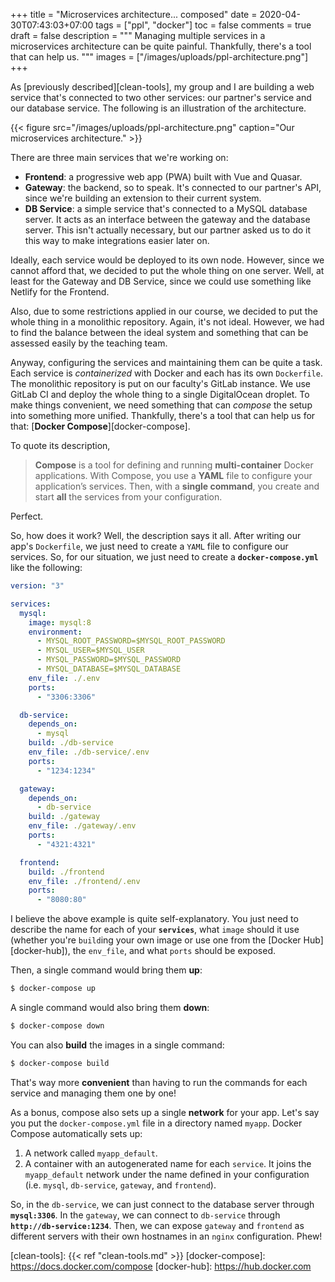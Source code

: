 +++
title = "Microservices architecture... composed"
date = 2020-04-30T07:43:03+07:00
tags = ["ppl", "docker"]
toc = false
comments = true
draft = false
description = """
Managing multiple services in a microservices architecture can be quite painful.
Thankfully, there's a tool that can help us.
"""
images = ["/images/uploads/ppl-architecture.png"]
+++

As [previously described][clean-tools], my group and I are building a web
service that's connected to two other services: our partner's service and
our database service. The following is an illustration of the architecture.

{{< figure src="/images/uploads/ppl-architecture.png"
caption="Our microservices architecture." >}}

There are three main services that we're working on:

- **Frontend**: a progressive web app (PWA) built with Vue and Quasar.
- **Gateway**: the backend, so to speak. It's connected to our partner's API,
  since we're building an extension to their current system.
- **DB Service**: a simple service that's connected to a MySQL database server.
  It acts as an interface between the gateway and the database server. This
  isn't actually necessary, but our partner asked us to do it this way to make
  integrations easier later on.

Ideally, each service would be deployed to its own node. However, since we
cannot afford that, we decided to put the whole thing on one server. Well,
at least for the Gateway and DB Service, since we could use something like
Netlify for the Frontend.

Also, due to some restrictions applied in our course, we decided to put the
whole thing in a monolithic repository. Again, it's not ideal. However, we
had to find the balance between the ideal system and something that can be
assessed easily by the teaching team.

Anyway, configuring the services and maintaining them can be quite a task.
Each service is *containerized* with Docker and each has its own `Dockerfile`.
The monolithic repository is put on our faculty's GitLab instance. We use
GitLab CI and deploy the whole thing to a single DigitalOcean droplet. To
make things convenient, we need something that can *compose* the setup into
something more unified. Thankfully, there's a tool that can help us for
that: [**Docker Compose**][docker-compose].

To quote its description,

> **Compose** is a tool for defining and running **multi-container** Docker
> applications. With Compose, you use a **YAML** file to configure your
> application’s services. Then, with a **single command**, you create
> and start **all** the services from your configuration.

Perfect.

So, how does it work? Well, the description says it all. After writing our
app's `Dockerfile`, we just need to create a `YAML` file to configure
our services. So, for our situation, we just need to create a
**`docker-compose.yml`** like the following:

```yaml
version: "3"

services:
  mysql:
    image: mysql:8
    environment:
      - MYSQL_ROOT_PASSWORD=$MYSQL_ROOT_PASSWORD
      - MYSQL_USER=$MYSQL_USER
      - MYSQL_PASSWORD=$MYSQL_PASSWORD
      - MYSQL_DATABASE=$MYSQL_DATABASE
    env_file: ./.env
    ports:
      - "3306:3306"

  db-service:
    depends_on:
      - mysql
    build: ./db-service
    env_file: ./db-service/.env
    ports:
      - "1234:1234"

  gateway:
    depends_on:
      - db-service
    build: ./gateway
    env_file: ./gateway/.env
    ports:
      - "4321:4321"

  frontend:
    build: ./frontend
    env_file: ./frontend/.env
    ports:
      - "8080:80"
```

I believe the above example is quite self-explanatory. You just need to
describe the name for each of your **`services`**, what `image` should it
use (whether you're `build`ing your own image or use one from the
[Docker Hub][docker-hub]), the `env_file`, and what `ports` should be exposed.

Then, a single command would bring them **up**:

```bash
$ docker-compose up
```

A single command would also bring them **down**:

```bash
$ docker-compose down
```

You can also **build** the images in a single command:

```bash
$ docker-compose build
```

That's way more **convenient** than having to run the commands for each service
and managing them one by one!

As a bonus, compose also sets up a single **network** for your app. Let's say
you put the `docker-compose.yml` file in a directory named `myapp`. Docker
Compose automatically sets up:

1. A network called `myapp_default`.
2. A container with an autogenerated name for each `service`. It joins the
   `myapp_default` network under the name defined in your configuration (i.e.
   `mysql`, `db-service`, `gateway`, and `frontend`).

So, in the `db-service`, we can just connect to the database server through
**`mysql:3306`**. In the `gateway`, we can connect to `db-service` through
**`http://db-service:1234`**. Then, we can expose `gateway` and `frontend` as
different servers with their own hostnames in an `nginx` configuration. Phew!

[clean-tools]: {{< ref "clean-tools.md" >}}
[docker-compose]: https://docs.docker.com/compose
[docker-hub]: https://hub.docker.com
